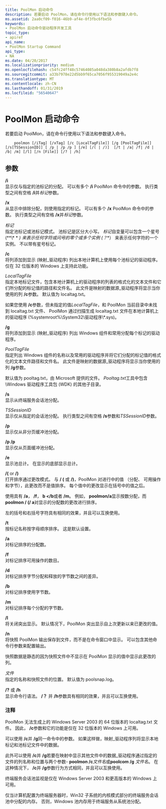 ```yaml
---
title: PoolMon 启动命令
description: 若要启动 PoolMon，请在命令行使用以下语法和参数键入命令。
ms.assetid: 2aa0cf09-f016-46b9-af4e-0f3fbc6fbe5b
keywords:
- PoolMon 启动命令驱动程序开发工具
topic_type:
- apiref
api_name:
- PoolMon Startup Command
api_type:
- NA
ms.date: 04/20/2017
ms.localizationpriority: medium
ms.openlocfilehash: c54fc24ff48c57464085a048da380b8a2afdb7f8
ms.sourcegitcommit: a33b7978e22d5bb9f65ca7056f955319049a2e4c
ms.translationtype: MT
ms.contentlocale: zh-CN
ms.lasthandoff: 01/31/2019
ms.locfileid: "56540647"
---
```

# <a name="poolmon-startup-command"></a>PoolMon 启动命令


若要启动 PoolMon，请在命令行使用以下语法和参数键入命令。

```
    poolmon [/iTag] [/xTag] [/c [LocalTagFile]] [/g [PoolTagFile]] [/s[TSSessionID]] [ /p | /p /p ] [/e] [/( | /)]  [/t | /a| /f| /d | /b| /m] [/l] [/n [File]] [/? | /h] 
```

## <a name="span-idddkpoolmonstartupcommandtoolsspanspan-idddkpoolmonstartupcommandtoolsspanparameters"></a><span id="ddk_poolmon_startup_command_tools"></span><span id="DDK_POOLMON_STARTUP_COMMAND_TOOLS"></span>参数


<span id="________i______"></span><span id="________I______"></span> **/i**   
显示仅与指定的池标记的分配。 可以有多个 **/i** PoolMon 命令中的参数。 执行类型之间有空格 **/i**并*标记*参数。

<span id="________x______"></span><span id="________X______"></span> **/x**   
从显示中排除分配，则使用指定的标记。 可以有多个 **/x** PoolMon 命令中的参数。 执行类型之间有空格 **/x**并*标记*参数。

<span id="_______Tag______"></span><span id="_______tag______"></span><span id="_______TAG______"></span> *标记*   
指定池标记或池标记模式。 池标记是区分大小写。 *标记*自变量可以包含一个星号 (**\\* * *) 来表示任何字符或问号的零个或多个实例 (*<em>？</em>*） 来表示任何字符的一个实例。 不以带有星号标记。

<span id="________c______"></span><span id="________C______"></span> **/c**   
将列添加到显示 (映射\_驱动程序) 列出本地计算机上使用每个池标记的驱动程序。 仅在 32 位版本的 Windows 上支持此功能。

<span id="_______LocalTagFile______"></span><span id="_______localtagfile______"></span><span id="_______LOCALTAGFILE______"></span> *LocalTagFile*   
指定本地标记文件，包含本地计算机上的驱动程序的列表的格式化的文本文件和它们所分配的标记值的路径和文件名。 此文件是映射的数据源\_驱动程序将显示当你使用的列 **/c**参数。 默认值为 localtag.txt。

如果您使用 **/c**参数，但未指定的值*LocalTagFile*，和 PoolMon 当前目录中未找到 localtag.txt 文件、 PoolMon 通过扫描生成 localtag.txt 文件在本地计算机上的驱动程序 (%systemroot%\\System32\\驱动程序\\\*.sys)。

<span id="________g______"></span><span id="________G______"></span> **/g**   
将列添加到显示 (映射\_驱动程序) 列出 Windows 组件和常用分配每个标记的驱动程序。

<span id="_______PoolTagFile______"></span><span id="_______pooltagfile______"></span><span id="_______POOLTAGFILE______"></span> *PoolTagFile*   
指定列出 Windows 组件的名称以及常用的驱动程序并将它们分配的标记值的格式化的文本文件路径和文件名。 此文件是映射的数据源\_驱动程序将显示当你使用的列 **/g**参数。

默认值为 pooltag.txt，由 Microsoft 提供的文件。 *Pooltag.txt*工具中包含\\Windows 驱动程序工具包 (WDK) 的其他子目录。

<span id="________s______"></span><span id="________S______"></span> **/s**   
显示从终端服务会话池分配。

<span id="_______TSSessionID______"></span><span id="_______tssessionid______"></span><span id="_______TSSESSIONID______"></span> *TSSessionID*   
显示仅从指定的会话池分配。 执行类型之间有空格 **/s**参数和*TSSessionID*参数。

<span id="________p______"></span><span id="________P______"></span> **/p**   
显示仅从非分页缓冲池分配。

<span id="________p__p_______"></span><span id="________P__P_______"></span> **/p /p**   
显示仅从页面缓冲池分配。

<span id="________e_______"></span><span id="________E_______"></span> **/e**   
显示池总计。 在显示的底部显示总计。

<span id="__________or___"></span><span id="__________OR___"></span> **/(** or **/)**  
打开排序通过更改模式。 与 **/ (** 或 **/)**，PoolMon 对进行中的值 （分配、 可用操作和字节），此更改而不是值排序。 每个值中的更改显示在括号中的值之后。

使用具有 **/a**， **/f**， **b </b**或者 **/m**。 例如， **poolmon/a**显示按数分配，而**poolmon / (/ a**对显示的分配数的更改进行排序。

左的括号和右括号字符具有相同的效果，并且可以互换使用。

<span id="________t______"></span><span id="________T______"></span> **/t**   
按标记名称按字母顺序排序。 这是默认设置。

<span id="________a______"></span><span id="________A______"></span> **/a**   
对标记排序的分配数。

<span id="________f_______"></span><span id="________F_______"></span> **/f**   
对标记排序可用操作的数目。

<span id="________d______"></span><span id="________D______"></span> **/d**   
对标记排序字节分配和释放的字节数之间的差异。

<span id="________b_______"></span><span id="________B_______"></span> **/b**   
对标记排序使用字节数。

<span id="________m_______"></span><span id="________M_______"></span> **/m**   
对标记排序每个分配的字节数。

<span id="________l______"></span><span id="________L______"></span> **/l**   
将关闭突出显示。 默认情况下，PoolMon 突出显示自上次更新以来已更改的值。

<span id="________n______"></span><span id="________N______"></span> **/n**   
将快照 PoolMon 输出保存到文件，而不是在命令窗口中显示。 可以包含其他命令行参数来配置输出。

快照数据是静态的因为快照文件中不显示在 PoolMon 显示的值中显示此更改的列。

<span id="_______File______"></span><span id="_______file______"></span><span id="_______FILE______"></span> *文件*   
指定的名称和快照文件的位置。 默认值为 poolsnap.log。

<span id="__________or__h"></span><span id="__________OR__H"></span> **/?** 或 **/h**  
显示命令行语法。 **/？** 并 **/h**参数具有相同的效果，并且可以互换使用。

### <a name="span-idcommentsspanspan-idcommentsspancomments"></a><span id="comments"></span><span id="COMMENTS"></span>注释

PoolMon 无法生成上的 Windows Server 2003 的 64 位版本的 localtag.txt 文件。 因此， **/c**参数和它的功能是仅在 32 位版本的 Windows 上可用。

可以使用 **/c**并 **/g**同一命令中的参数。 如果这样做，映射\_驱动程序列将显示本地标记和池标记文件中的数据。

此外可以使用 **/c**并 **/g**若要在映射中显示其他文件中的数据\_驱动程序通过指定的文件的列名称和位置与两个参数- **poolmon /c***文件名*或**poolcom /g** *文件名*。 在这种情况下， **/c**并 **/g**参数行为方式相同，并且可以互换使用。

终端服务会话池监视是仅在 Windows Server 2003 和更高版本的 Windows 上可用。

仅当计算机配置为终端服务器时，Win32 子系统的内核模式部分的终端服务会话池中分配的内存。 否则，Windows 池内存用于终端服务从系统池分配。









